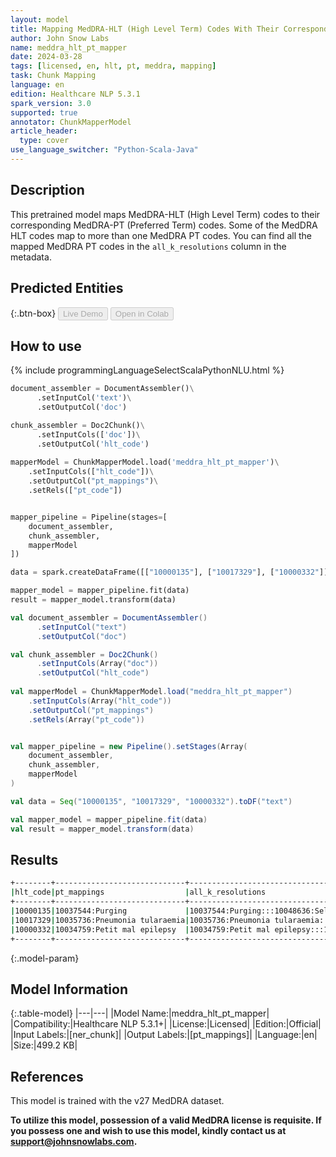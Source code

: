 ```yaml
---
layout: model
title: Mapping MedDRA-HLT (High Level Term) Codes With Their Corresponding MedDRA-PT (Preferred Term) Codes
author: John Snow Labs
name: meddra_hlt_pt_mapper
date: 2024-03-28
tags: [licensed, en, hlt, pt, meddra, mapping]
task: Chunk Mapping
language: en
edition: Healthcare NLP 5.3.1
spark_version: 3.0
supported: true
annotator: ChunkMapperModel
article_header:
  type: cover
use_language_switcher: "Python-Scala-Java"
---
```


## Description

This pretrained model maps MedDRA-HLT (High Level Term) codes to their corresponding MedDRA-PT (Preferred Term) codes. Some of the MedDRA HLT codes map to more than one MedDRA PT codes. You can find all the mapped MedDRA PT codes in the `all_k_resolutions` column in the metadata.

## Predicted Entities



{:.btn-box}
<button class="button button-orange" disabled>Live Demo</button>
<button class="button button-orange" disabled>Open in Colab</button>

## How to use



<div class="tabs-box" markdown="1">
{% include programmingLanguageSelectScalaPythonNLU.html %}
  
```python
document_assembler = DocumentAssembler()\
      .setInputCol('text')\
      .setOutputCol('doc')

chunk_assembler = Doc2Chunk()\
      .setInputCols(['doc'])\
      .setOutputCol('hlt_code')
 
mapperModel = ChunkMapperModel.load('meddra_hlt_pt_mapper')\
    .setInputCols(["hlt_code"])\
    .setOutputCol("pt_mappings")\
    .setRels(["pt_code"])


mapper_pipeline = Pipeline(stages=[
    document_assembler,
    chunk_assembler,
    mapperModel
])

data = spark.createDataFrame([["10000135"], ["10017329"], ["10000332"]]).toDF("text")

mapper_model = mapper_pipeline.fit(data)
result = mapper_model.transform(data)
```
```scala
val document_assembler = DocumentAssembler()
      .setInputCol("text")
      .setOutputCol("doc")

val chunk_assembler = Doc2Chunk()
      .setInputCols(Array("doc"))
      .setOutputCol("hlt_code")
 
val mapperModel = ChunkMapperModel.load("meddra_hlt_pt_mapper")
    .setInputCols(Array("hlt_code"))
    .setOutputCol("pt_mappings")
    .setRels(Array("pt_code"))


val mapper_pipeline = new Pipeline().setStages(Array(
    document_assembler,
    chunk_assembler,
    mapperModel
)

val data = Seq("10000135", "10017329", "10000332").toDF("text")

val mapper_model = mapper_pipeline.fit(data)
val result = mapper_model.transform(data)
```
</div>

## Results

```bash
+--------+-----------------------------+---------------------------------------------------------------------------------------------------------------+
|hlt_code|pt_mappings                  |all_k_resolutions                                                                                              |
+--------+-----------------------------+---------------------------------------------------------------------------------------------------------------+
|10000135|10037544:Purging             |10037544:Purging:::10048636:Self-induced vomiting                                                              |
|10017329|10035736:Pneumonia tularaemia|10035736:Pneumonia tularaemia:::10045146:Tularaemia                                                            |
|10000332|10034759:Petit mal epilepsy  |10034759:Petit mal epilepsy:::10083376:Generalised onset non-motor seizure:::10085031:Juvenile absence epilepsy|
+--------+-----------------------------+---------------------------------------------------------------------------------------------------------------+
```

{:.model-param}
## Model Information

{:.table-model}
|---|---|
|Model Name:|meddra_hlt_pt_mapper|
|Compatibility:|Healthcare NLP 5.3.1+|
|License:|Licensed|
|Edition:|Official|
|Input Labels:|[ner_chunk]|
|Output Labels:|[pt_mappings]|
|Language:|en|
|Size:|499.2 KB|

## References

This model is trained with the v27 MedDRA dataset.

**To utilize this model, possession of a valid MedDRA license is requisite. If you possess one and wish to use this model, kindly contact us at support@johnsnowlabs.com.**

